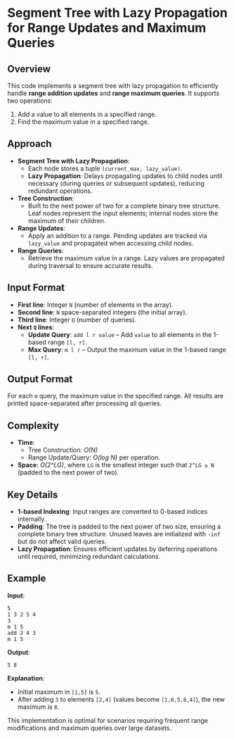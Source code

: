 # Segment Tree with Lazy Propagation for Range Updates and Maximum Queries

## Overview  
This code implements a segment tree with lazy propagation to efficiently handle **range addition updates** and **range maximum queries**. It supports two operations:  
1. Add a value to all elements in a specified range.  
2. Find the maximum value in a specified range.  

## Approach  
- **Segment Tree with Lazy Propagation**:  
  - Each node stores a tuple `(current_max, lazy_value)`.  
  - **Lazy Propagation**: Delays propagating updates to child nodes until necessary (during queries or subsequent updates), reducing redundant operations.  
- **Tree Construction**:  
  - Built to the next power of two for a complete binary tree structure. Leaf nodes represent the input elements; internal nodes store the maximum of their children.  
- **Range Updates**:  
  - Apply an addition to a range. Pending updates are tracked via `lazy_value` and propagated when accessing child nodes.  
- **Range Queries**:  
  - Retrieve the maximum value in a range. Lazy values are propagated during traversal to ensure accurate results.  

## Input Format  
- **First line**: Integer `N` (number of elements in the array).  
- **Second line**: `N` space-separated integers (the initial array).  
- **Third line**: Integer `Q` (number of queries).  
- **Next `Q` lines**:  
  - **Update Query**: `add l r value` – Add `value` to all elements in the 1-based range `[l, r]`.  
  - **Max Query**: `m l r` – Output the maximum value in the 1-based range `[l, r]`.  

## Output Format  
For each `m` query, the maximum value in the specified range. All results are printed space-separated after processing all queries.  

## Complexity  
- **Time**:  
  - Tree Construction: *O(N)*  
  - Range Update/Query: *O(log N)* per operation.  
- **Space**: *O(2^LG)*, where `LG` is the smallest integer such that `2^LG ≥ N` (padded to the next power of two).  

## Key Details  
- **1-based Indexing**: Input ranges are converted to 0-based indices internally.  
- **Padding**: The tree is padded to the next power of two size, ensuring a complete binary tree structure. Unused leaves are initialized with `-inf` but do not affect valid queries.  
- **Lazy Propagation**: Ensures efficient updates by deferring operations until required, minimizing redundant calculations.  

## Example  
**Input**:  
```  
5  
1 3 2 5 4  
3  
m 1 5  
add 2 4 3  
m 1 5  
```  
**Output**:  
```  
5 8  
```  
**Explanation**:  
- Initial maximum in `[1,5]` is `5`.  
- After adding `3` to elements `[2,4]` (values become `[1,6,5,8,4]`), the new maximum is `8`.  

This implementation is optimal for scenarios requiring frequent range modifications and maximum queries over large datasets.